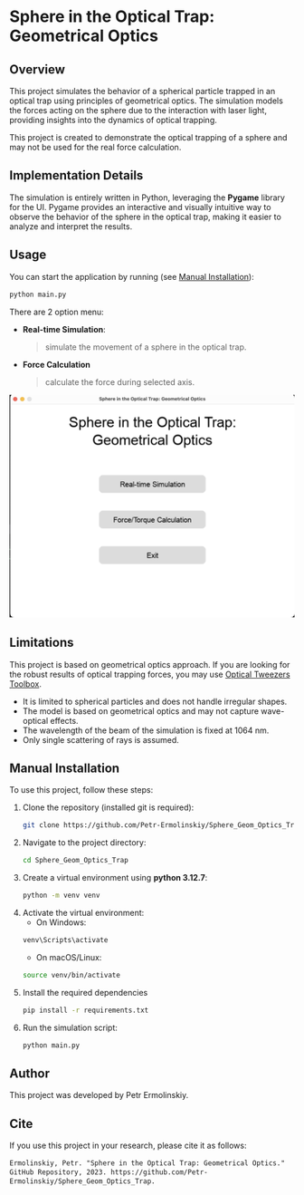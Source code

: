 # Sphere in the Optical Trap: Geometrical Optics

## Overview
This project simulates the behavior of a spherical particle trapped in an optical trap using principles of geometrical optics. The simulation models the forces acting on the sphere due to the interaction with laser light, providing insights into the dynamics of optical trapping.

This project is created to demonstrate the optical trapping of a sphere and may not be used for the real force calculation.

## Implementation Details
The simulation is entirely written in Python, leveraging the **Pygame** library for the UI. Pygame provides an interactive and visually intuitive way to observe the behavior of the sphere in the optical trap, making it easier to analyze and interpret the results.

## Usage
You can start the application by running (see [Manual Installation](#manual-installation)):
```bash
python main.py
```
There are 2 option menu: 
- **Real-time Simulation**:
    > simulate the movement of a sphere in the optical trap.
- **Force Calculation**
    > calculate the force during selected axis.

![menu](images/menu.png)


## Limitations
This project is based on geometrical optics approach. If you are looking for the robust results of optical trapping forces, you may use [Optical Tweezers Toolbox](https://github.com/ilent2/ott).
- It is limited to spherical particles and does not handle irregular shapes.
- The model is based on geometrical optics and may not capture wave-optical effects.
- The wavelength of the beam of the simulation is fixed at 1064 nm. 
- Only single scattering of rays is assumed.

## Manual Installation
To use this project, follow these steps:
1. Clone the repository (installed git is required):
   ```bash
   git clone https://github.com/Petr-Ermolinskiy/Sphere_Geom_Optics_Trap.git
   ```
2. Navigate to the project directory:
    ```bash
    cd Sphere_Geom_Optics_Trap
    ```
3. Create a virtual environment using **python 3.12.7**:
    ```bash
    python -m venv venv
    ```
4. Activate the virtual environment:
   - On Windows:
    ```bash
    venv\Scripts\activate
    ```
   - On macOS/Linux:
    ```bash
    source venv/bin/activate
    ```
5. Install the required dependencies
    ```bash
    pip install -r requirements.txt
    ```
6. Run the simulation script:
    ```bash
    python main.py
    ```

## Author 
This project was developed by Petr Ermolinskiy.

## Cite
If you use this project in your research, please cite it as follows:
```
Ermolinskiy, Petr. "Sphere in the Optical Trap: Geometrical Optics." GitHub Repository, 2023. https://github.com/Petr-Ermolinskiy/Sphere_Geom_Optics_Trap.
```